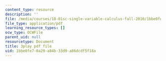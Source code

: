 ```yaml
---
content_type: resource
description: ''
file: /media/courses/18-01sc-single-variable-calculus-fall-2010/1bbe0fe70a29a84b33d9a86dcdf5f18a_BGE3wb7H2PA.pdf
file_type: application/pdf
learning_resource_types: []
ocw_type: OCWFile
parent_uid: null
resourcetype: Document
title: 3play pdf file
uid: 1bbe0fe7-0a29-a84b-33d9-a86dcdf5f18a
---
```

